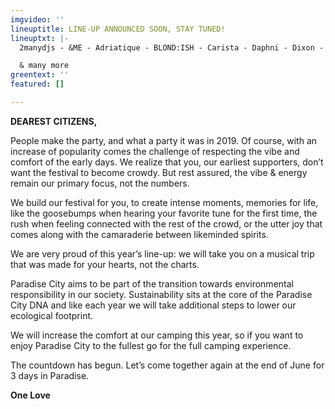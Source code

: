 ```yaml
---
imgvideo: ''
lineuptitle: LINE-UP ANNOUNCED SOON, STAY TUNED!
lineuptxt: |-
  2manydjs - &ME - Adriatique - BLOND:ISH - Carista - Daphni - Dixon - DJ Koze - Edward - Egyptian Lover - Folamour - Gerd Janson - Jan Blomqvist & Band - John Talabot - Jungle By Night - map.ache live - Mind Against - Motor City Drum Ensemble - Nu Guinea (Live band) - Polo & Pan (Dj set) - SKATEBÅRD - Todd Terje (Dj set)

  & many more
greentext: ''
featured: []

---
```

**DEAREST CITIZENS,**

People make the party, and what a party it was in 2019. Of course, with an increase of popularity comes the challenge of respecting the vibe and comfort of the early days. We realize that you, our earliest supporters, don’t want the festival to become crowdy. But rest assured, the vibe & energy remain our primary focus, not the numbers.

We build our festival for you, to create intense moments, memories for life, like the goosebumps when hearing your favorite tune for the first time, the rush when feeling connected with the rest of the crowd, or the utter joy that comes along with the camaraderie between likeminded spirits.

We are very proud of this year’s line-up: we will take you on a musical trip that was made for your hearts, not the charts.

Paradise City aims to be part of the transition towards environmental responsibility in our society. Sustainability sits at the core of the Paradise City DNA and like each year we will take additional steps to lower our ecological footprint.

We will increase the comfort at our camping this year, so if you want to enjoy Paradise City to the fullest go for the full camping experience.

The countdown has begun. Let’s come together again at the end of June for 3 days in Paradise.

**One Love**
